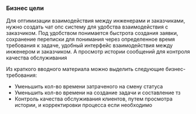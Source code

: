 ### Бизнес цели

Для оптимизации взаимодействия между инженерами и заказчиками, нужно создать
чат опс систему для удобства взаимодействия с заказчиком. Под удобством понимается
быстрота создания заявки, сохранение переписки для понимания через определенное время 
требования к задаче, удобный интерфейс взаимодействия между инженером и заказчиком. 
А просмотр истории сообщений для контроля качества обслуживания

Из краткого вводного материала можно выделить следующие бизнес-требования: 
- Уменьшить кол-во времени затраченого на смену статуса
- Уменьшить кол-во времени на создание задачи и составление тз
- Контроль качества обслуживания клиентов, путем просмотра истории, 
и корректировки процесса если необходимо
